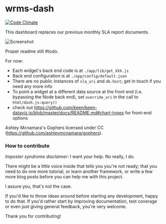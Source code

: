 # wrms-dash

[![Code Climate](https://codeclimate.com/github/jlabusch/wrms-dash/badges/gpa.svg)](https://codeclimate.com/github/jlabusch/wrms-dash)

This dashboard replaces our previous monthly SLA report documents.

![Screenshot](https://github.com/jlabusch/wrms-dash/raw/master/example.png)

Proper readme still #todo.

For now:

 - Each widget's back end code is at `./app/lib/get_XXX.js`
 - Back end configuration is at `./app/config/default.json`
 - There are no public instances of `sla_uri` and `db.host`; get in touch if you need any more info
 - To point a widget at a different data source at the front end (i.e. bypassing the Node back end), set `override_uri` in the call to `html/dash.js:query()`
 - check out https://github.com/keen/keen-dataviz.js/blob/master/docs/README.md#chart-types for front-end options

Ashley Mcnamara's Gophers licensed under CC (https://github.com/ashleymcnamara/gophers).

### How to contribute

*Imposter syndrome disclaimer*: I want your help. No really, I do.

There might be a little voice inside that tells you you're not ready; that you need to do one more tutorial, or learn another framework, or write a few more blog posts before you can help me with this project.

I assure you, that's not the case.

If you'd like to throw ideas around before starting any development, happy to do that. If you'd rather start by improving documentation, test coverage or even just giving general feedback, you're very welcome.

Thank you for contributing!
